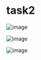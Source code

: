 # task2

![image](https://github.com/DeepanshuSemwal/Task/assets/92510571/a0cd9486-5be6-4d9e-9d81-00626d356f4b)


![image](https://github.com/DeepanshuSemwal/Task/assets/92510571/d633ecd5-68be-4a9a-8079-3b3d30b29913)


![image](https://github.com/DeepanshuSemwal/Task/assets/92510571/91bd3e5b-ed7b-4cef-a200-6643a1479837)



